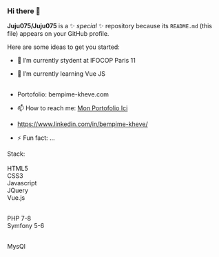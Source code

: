 ### Hi there 👋


**Juju075/Juju075** is a ✨ _special_ ✨ repository because its `README.md` (this file) appears on your GitHub profile.

Here are some ideas to get you started:

- 🔭 I’m currently stydent at IFOCOP Paris 11
- 🌱 I’m currently learning Vue JS<br><br>
- Portofolio: bempime-kheve.com
- 📫 How to reach me: <a href="bempime.k@gmail.com">Mon Portofolio Ici</a>
- https://www.linkedin.com/in/bempime-kheve/

- ⚡ Fun fact: ...


Stack:<br><br>
HTML5<br>
CSS3<br>
Javascript<br>
JQuery<br>
Vue.js<br><br>

PHP 7-8<br>
Symfony 5-6<br><br>

MysQl<br>
